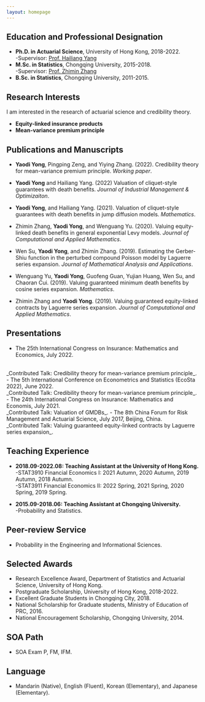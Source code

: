 ```yaml
---
layout: homepage
---
```



## Education and Professional Designation
- **Ph.D. in Actuarial Science**, University of Hong Kong, 2018-2022.
  <br>
  -Supervisor: [Prof. Hailiang Yang](https://saasweb.hku.hk/staff/hlyang/)
  <br>
- **M.Sc. in Statistics**, Chongqing University, 2015-2018.
  <br>
  -Supervisor: [Prof. Zhimin Zhang](https://www.researchgate.net/profile/Zhimin-Zhang-2)
  <br>
- **B.Sc. in Statistics**, Chongqing University, 2011-2015.


## Research Interests

I am interested in the research of actuarial science and credibility theory.

- **Equity-linked insurance products** 
- **Mean-variance premium principle** 
 

## Publications and Manuscripts
- **Yaodi Yong**, Pingping Zeng, and Yiying Zhang. (2022). Credibility theory for mean-variance premium principle. _Working paper_. 

-  **Yaodi Yong** and Hailiang Yang. (2022) Valuation of cliquet-style guarantees with death benefits. _Journal of Industrial Management & Optimizaiton_. 

-  **Yaodi Yong**, and Hailiang Yang. (2021). Valuation of cliquet-style guarantees with death benefits in jump diffusion models. _Mathematics_. 
 
-  Zhimin Zhang, **Yaodi Yong**, and Wenguang Yu. (2020). Valuing equity-linked death benefits in general exponential Levy models. _Journal of Computational and Applied Mathematics_. 

-  Wen Su, **Yaodi Yong**, and Zhimin Zhang. (2019). Estimating the Gerber-Shiu function in the perturbed compound Poisson model by Laguerre series expansion. _Journal of Mathematical Analysis and Applications_.
  
-  Wenguang Yu, **Yaodi Yong**, Guofeng Guan, Yujian Huang, Wen Su, and Chaoran Cui. (2019). Valuing guaranteed minimum death benefits by cosine series expansion. _Mathematics_.

- Zhimin Zhang and **Yaodi Yong**. (2019). Valuing guaranteed equity-linked contracts by Laguerre series expansion. _Journal of Computational and Applied Mathematics_.
  
## Presentations
- The 25th International Congress on Insurance: Mathematics and Economics, July 2022.
<br>
  _Contributed Talk: Credibility theory for mean-variance premium principle_.
- The 5th International Conference on Econometrics and Statistics (EcoSta 2022), June 2022.
<br>
  _Contributed Talk: Credibility theory for mean-variance premium principle_.
- The 24th International Congress on Insurance: Mathematics and Economis, July 2021.
<br>
  _Contributed Talk: Valuation of GMDBs_.
- The 8th China Forum for Risk Management and Actuarial Science, July 2017, Beijing, China.
<br>
  _Contributed Talk: Valuing guaranteed equity-linked contracts by Laguerre series expansion_.  


## Teaching Experience

- **2018.09-2022.08: Teaching Assistant at the University of Hong Kong.**
  <br>
  -STAT3910 Financial Economics I: 2021 Autumn, 2020 Autumn, 2019 Autumn, 2018 Autumn.
  <br>
  -STAT3911 Financial Economics II: 2022 Spring, 2021 Spring, 2020 Spring, 2019 Spring.
   
- **2015.09-2018.06: Teaching Assistant at Chongqing University.**
  <br>
  -Probability and Statistics.
 
## Peer-review Service
- Probability in the Engineering and Informational Sciences.

## Selected Awards
- Research Excellence Award, Department of Statistics and Actuarial Science, University of Hong Kong.
- Postgraduate Scholarship, University of Hong Kong, 2018-2022.
- Excellent Graduate Students in Chongqing City, 2018.
- National Scholarship for Graduate students, Ministry of Education of PRC, 2016.
- National Encouragement Scholarship, Chongqing University, 2014.

## SOA Path
- SOA Exam P, FM, IFM.

## Language
- Mandarin (Native), English (Fluent), Korean (Elementary), and Japanese (Elementary).
